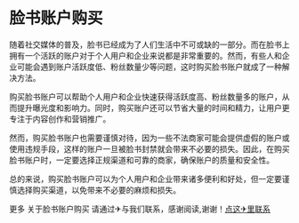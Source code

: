 # 脸书账户购买

随着社交媒体的普及，脸书已经成为了人们生活中不可或缺的一部分。而在脸书上拥有一个活跃的账户对于个人用户和企业来说都是非常重要的。然而，有些人和企业可能会遇到账户活跃度低、粉丝数量少等问题，这时购买脸书账户就成了一种解决方法。

购买脸书账户可以帮助个人用户和企业快速获得活跃度高、粉丝数量多的账户，从而提升曝光度和影响力。同时，购买账户还可以节省大量的时间和精力，让用户更专注于内容创作和营销推广。

然而，购买脸书账户也需要谨慎对待，因为一些不法商家可能会提供虚假的账户或使用违规手段，这样的账户一旦被脸书封禁就会带来不必要的损失。因此，在购买脸书账户时，一定要选择正规渠道和可靠的商家，确保账户的质量和安全性。

总的来说，购买脸书账户可以为个人用户和企业带来诸多便利和好处，但一定要谨慎选择购买渠道，以免带来不必要的麻烦和损失。

更多 关于脸书账户购买 请通过✈与我们联系，感谢阅读,谢谢！[点这✈里联系](https://1.k02.cc)